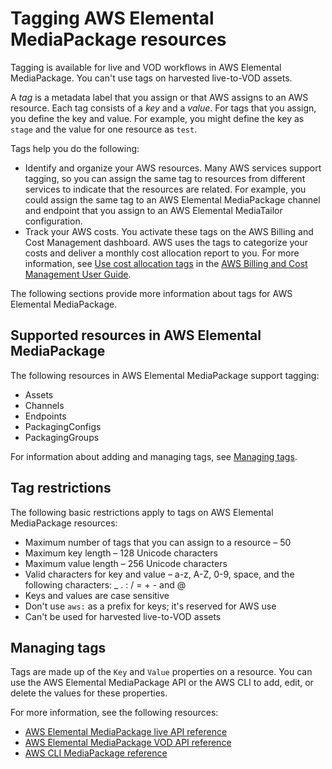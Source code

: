 # Tagging AWS Elemental MediaPackage resources<a name="tagging"></a>

Tagging is available for live and VOD workflows in AWS Elemental MediaPackage\. You can't use tags on harvested live\-to\-VOD assets\.

A *tag* is a metadata label that you assign or that AWS assigns to an AWS resource\. Each tag consists of a *key* and a *value*\. For tags that you assign, you define the key and value\. For example, you might define the key as `stage` and the value for one resource as `test`\.

Tags help you do the following:
+ Identify and organize your AWS resources\. Many AWS services support tagging, so you can assign the same tag to resources from different services to indicate that the resources are related\. For example, you could assign the same tag to an AWS Elemental MediaPackage channel and endpoint that you assign to an AWS Elemental MediaTailor configuration\.
+ Track your AWS costs\. You activate these tags on the AWS Billing and Cost Management dashboard\. AWS uses the tags to categorize your costs and deliver a monthly cost allocation report to you\. For more information, see [Use cost allocation tags](https://docs.aws.amazon.com/awsaccountbilling/latest/aboutv2/cost-alloc-tags.html) in the [AWS Billing and Cost Management User Guide](https://docs.aws.amazon.com/awsaccountbilling/latest/aboutv2/)\.

The following sections provide more information about tags for AWS Elemental MediaPackage\.

## Supported resources in AWS Elemental MediaPackage<a name="supported-resources"></a>

The following resources in AWS Elemental MediaPackage support tagging: 
+ Assets
+ Channels
+ Endpoints
+ PackagingConfigs
+ PackagingGroups

For information about adding and managing tags, see [Managing tags](#tagging-add-edit-delete)\.

## Tag restrictions<a name="tagging-restrictions"></a>

The following basic restrictions apply to tags on AWS Elemental MediaPackage resources:
+ Maximum number of tags that you can assign to a resource – 50 
+ Maximum key length – 128 Unicode characters 
+ Maximum value length – 256 Unicode characters 
+ Valid characters for key and value – a\-z, A\-Z, 0\-9, space, and the following characters: \_ \. : / = \+ \- and @
+ Keys and values are case sensitive
+ Don't use `aws:` as a prefix for keys; it's reserved for AWS use
+ Can't be used for harvested live\-to\-VOD assets

## Managing tags<a name="tagging-add-edit-delete"></a>

Tags are made up of the `Key` and `Value` properties on a resource\. You can use the AWS Elemental MediaPackage API or the AWS CLI to add, edit, or delete the values for these properties\.

For more information, see the following resources:
+ [AWS Elemental MediaPackage live API reference](https://docs.aws.amazon.com/mediapackage/latest/apireference/resources.html)
+ [AWS Elemental MediaPackage VOD API reference](https://docs.aws.amazon.com/mediapackage-vod/latest/apireference/resources.html)
+ [AWS CLI MediaPackage reference](https://docs.aws.amazon.com/cli/latest/reference/mediapackage/index.html)